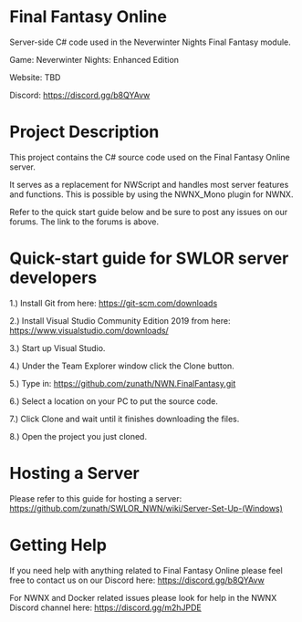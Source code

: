 # Final Fantasy Online
Server-side C# code used in the Neverwinter Nights Final Fantasy module.

Game: Neverwinter Nights: Enhanced Edition

Website: TBD

Discord: https://discord.gg/b8QYAvw

# Project Description

This project contains the C# source code used on the Final Fantasy Online server. 

It serves as a replacement for NWScript and handles most server features and functions. This is possible by using the NWNX_Mono plugin for NWNX.

Refer to the quick start guide below and be sure to post any issues on our forums. The link to the forums is above.

# Quick-start guide for SWLOR server developers

1.) Install Git from here: https://git-scm.com/downloads

2.) Install Visual Studio Community Edition 2019 from here: https://www.visualstudio.com/downloads/

3.) Start up Visual Studio.

4.) Under the Team Explorer window click the Clone button.

5.) Type in: https://github.com/zunath/NWN.FinalFantasy.git

6.) Select a location on your PC to put the source code.

7.) Click Clone and wait until it finishes downloading the files.

8.) Open the project you just cloned.

# Hosting a Server

Please refer to this guide for hosting a server: https://github.com/zunath/SWLOR_NWN/wiki/Server-Set-Up-(Windows)

# Getting Help

If you need help with anything related to Final Fantasy Online please feel free to contact us on our Discord here: https://discord.gg/b8QYAvw

For NWNX and Docker related issues please look for help in the NWNX Discord channel here: https://discord.gg/m2hJPDE
